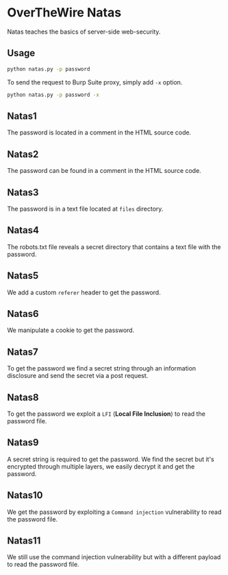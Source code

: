# OverTheWire Natas

Natas teaches the basics of server-side web-security.

## Usage

```bash
python natas.py -p password
```

To send the request to Burp Suite proxy, simply add `-x` option.

```bash
python natas.py -p password -x
```

## Natas1

The password is located in a comment in the HTML source code.

## Natas2

The password can be found in a comment in the HTML source code.

## Natas3

The password is in a text file located at `files` directory.

## Natas4

The robots.txt file reveals a secret directory that contains a text file with the password.

## Natas5

We add a custom `referer` header to get the password.

## Natas6

We manipulate a cookie to get the password.

## Natas7

To get the password we find a secret string through an information disclosure and send the secret via a post request.

## Natas8

To get the password we exploit a `LFI` (**Local File Inclusion**) to read the password file.

## Natas9

A secret string is required to get the password. We find the secret but it's encrypted through multiple layers, we easily decrypt it and get the password.

## Natas10

We get the password by exploiting a `Command injection` vulnerability to read the password file.

## Natas11

We still use the command injection vulnerability but with a different payload to read the password file.

